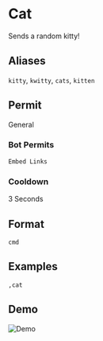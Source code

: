 # Cat
Sends a random kitty!

## Aliases
`kitty`, `kwitty`, `cats`, `kitten`
## Permit
General
### Bot Permits
`Embed Links`
### Cooldown
3 Seconds
## Format
`cmd`
## Examples
`,cat`
## Demo 
![Demo](https://i.ibb.co/1JzhGRx/cat.gif)
